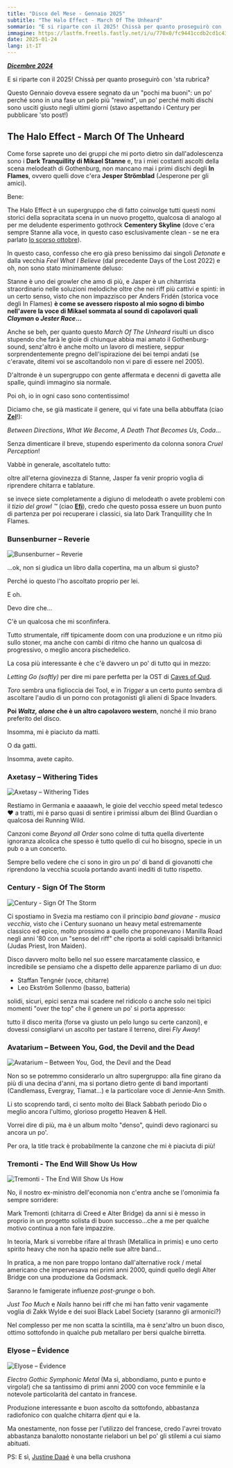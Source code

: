 ```yaml
---
title: "Disco del Mese - Gennaio 2025"
subtitle: "The Halo Effect - March Of The Unheard"
sommario: "E si riparte con il 2025! Chissà per quanto proseguirò con 'sta rubrica?"
immagine: https://lastfm.freetls.fastly.net/i/u/770x0/fc9441ccdb2cd1c431196a695803028d.jpg
date: 2025-01-24
lang: it-IT
---
```


[_**Dicembre 2024**_](/posts/ita/disco-del-mese-12-2024)

E si riparte con il 2025! Chissà per quanto proseguirò con 'sta rubrica?

Questo Gennaio doveva essere segnato da un "pochi ma buoni": un po' perché sono in una fase un pelo più "rewind", un po' perché molti dischi sono usciti giusto negli ultimi giorni (stavo aspettando i Century per pubblicare 'sto post!)

## The Halo Effect - March Of The Unheard 

Come forse saprete uno dei gruppi che mi porto dietro sin dall'adolescenza sono i **Dark Tranquillity di Mikael Stanne** e, tra i miei costanti ascolti della scena melodeath di Gothenburg, non mancano mai i primi dischi degli **In Flames**, ovvero quelli dove c'era **Jesper Strömblad** (Jesperone per gli amici).

Bene: 

The Halo Effect è un supergruppo che di fatto coinvolge tutti questi nomi storici della sopracitata scena in un nuovo progetto, qualcosa di analogo al per me deludente esperimento gothrock **Cementery Skyline** (dove c'era sempre Stanne alla voce, in questo caso esclusivamente clean - se ne era parlato [lo scorso ottobre](/posts/ita/disco-del-mese-10-2024)).

In questo caso, confesso che ero già preso benissimo dai singoli _Detonate_ e dalla vecchia _Feel What I Believe_ (dal precedente Days of the Lost 2022) e oh, non sono stato minimamente deluso: 

Stanne è uno dei growler che amo di più, e Jasper è un chitarrista straordinario nelle soluzioni melodiche oltre che nei riff più cattivi e spinti: in un certo senso, visto che non impazzisco per Anders Fridén (storica voce degli In Flames) **è come se avessero risposto al mio sogno di bimbo nell'avere la voce di Mikael sommata al sound di capolavori quali _Clayman_ o _Jester Race_...**

Anche se beh, per quanto questo _March Of The Unheard_ risulti un disco stupendo che farà le gioie di chiunque abbia mai amato il Gothenburg-sound, senz'altro è anche molto un lavoro di mestiere, seppur sorprendentemente pregno dell'ispirazione dei bei tempi andati (se c'eravate, ditemi voi se ascoltandolo non vi pare di essere nel 2005).

D'altronde è un supergruppo con gente affermata e decenni di gavetta alle spalle, quindi immagino sia normale. 

Poi oh, io in ogni caso sono contentissimo!

Diciamo che, se già masticate il genere, qui vi fate una bella abbuffata (ciao [**Zel**](https://livellosegreto.it/@Zel)!):

_Between Directions_, _What We Become_, _A Death That Becomes Us_, _Coda_...

Senza dimenticare il breve, stupendo esperimento da colonna sonora _Cruel Perception_!

Vabbè in generale, ascoltatelo tutto: 

oltre all'eterna giovinezza di Stanne, Jasper fa venir proprio voglia di riprendere chitarra e tablature.

se invece siete completamente a digiuno di melodeath o avete problemi con il _tizio del growl ™_ (ciao [**Efi**](https://livellosegreto.it/@Effimera!)), credo che questo possa essere un buon punto di partenza per poi recuperare i classici, sia lato Dark Tranquillity che In Flames.

### Bunsenburner – Reverie

![Bunsenburner – Reverie](https://lastfm.freetls.fastly.net/i/u/770x0/265e783acc33138820581497bfa793e8.jpg)

...ok, non si giudica un libro dalla copertina, ma un album sì giusto?

Perché io questo l'ho ascoltato proprio per lei.

E oh.

Devo dire che...

C'è un qualcosa che mi sconfinfera. 

Tutto strumentale, riff tipicamente doom con una produzione e un ritmo più sullo stoner, ma anche con cambi di ritmo che hanno un qualcosa di progressivo, o meglio ancora pischedelico.

La cosa più interessante è che c'è davvero un po' di tutto qui in mezzo: 

_Letting Go (softly)_ per dire mi pare perfetta per la OST di [Caves of Qud](https://www.cavesofqud.com/).

_Toro_ sembra una figlioccia dei Tool, e in _Trigger_ a un certo punto sembra di ascoltare l'audio di un porno con protagonisti gli alieni di Space Invaders.

**Poi _Waltz, alone_ che è un altro capolavoro western**, nonché il mio brano preferito del disco.

Insomma, mi è piaciuto da matti. 

O da gatti.

Insomma, avete capito.

### Axetasy – Withering Tides

![Axetasy – Withering Tides](https://lastfm.freetls.fastly.net/i/u/770x0/eae1f97ea6c93f7c35c7f1621a3e7f35.jpg)

Restiamo in Germania e aaaaawh, le gioie del vecchio speed metal tedesco ❤️ a tratti, mi è parso quasi di sentire i primissi album dei Blind Guardian o qualcosa dei Running Wild.

Canzoni come _Beyond all Order_ sono colme di tutta quella divertente ignoranza alcolica che spesso è tutto quello di cui ho bisogno, specie in un pub o a un concerto.

Sempre bello vedere che ci sono in giro un po' di band di giovanotti che riprendono la vecchia scuola portando avanti inediti di tutto rispetto.

### Century - Sign Of The Storm

![Century - Sign Of The Storm](https://lastfm.freetls.fastly.net/i/u/770x0/37a2db5a11b9f8b393e92c402fb8ed57.jpg)

Ci spostiamo in Svezia ma restiamo con il principio _band giovane - musica vecchia_, visto che i Century suonano un heavy metal estremamente classico ed epico, molto prossimo a quello che proponevano i Manilla Road negli anni '80 con un "senso del riff" che riporta ai soldi capisaldi britannici (Judas Priest, Iron Maiden).

Disco davvero molto bello nel suo essere marcatamente classico, e incredibile se pensiamo che a dispetto delle apparenze parliamo di un _duo_: 

- Staffan Tengnér (voce, chitarre)
- Leo Ekström Sollenmo (basso, batteria)

solidi, sicuri, epici senza mai scadere nel ridicolo o anche solo nei tipici momenti "over the top" che il genere un po' si porta appresso:

tutto il disco merita (forse va giusto un pelo lungo su certe canzoni), e dovessi consigliarvi un ascolto per tastare il terreno, direi _Fly Away_!

### Avatarium – Between You, God, the Devil and the Dead

![Avatarium – Between You, God, the Devil and the Dead](https://lastfm.freetls.fastly.net/i/u/770x0/adb6185a233a81b1f3e8e0d826a693e5.jpg)

Non so se potremmo considerarlo un altro supergruppo: alla fine girano da più di una decina d'anni, ma si portano dietro gente di band importanti (Candlemass, Evergray, Tiamat...) e la particolare voce di Jennie-Ann Smith.

Li sto scoprendo tardi, ci sento molto dei Black Sabbath periodo Dio o meglio ancora l'ultimo, glorioso progetto Heaven & Hell.

Vorrei dire di più, ma è un album molto "denso", quindi devo ragionarci su ancora un po'. 

Per ora, la title track è probabilmente la canzone che mi è piaciuta di più!

###  Tremonti - The End Will Show Us How

![Tremonti - The End Will Show Us How](https://lastfm.freetls.fastly.net/i/u/770x0/f8f1fb08af87cfa09344afac1ed40e84.jpg)

No, il nostro ex-ministro dell'economia non c'entra anche se l'omonimia fa sempre sorridere: 

Mark Tremonti (chitarra di Creed e Alter Bridge) da anni si è messo in proprio in un progetto solista di buon successo...che a me per qualche motivo continua a non fare impazzire.

In teoria, Mark si vorrebbe rifare al thrash (Metallica in primis) e uno certo spirito heavy che non ha spazio nelle sue altre band...

In pratica, a me non pare troppo lontano dall'alternative rock / metal americano che impervesava nei primi anni 2000, quindi quello degli Alter Bridge con una produzione da Godsmack.

Saranno le famigerate influenze _post-grunge_ o boh.

_Just Too Much_ e _Nails_ hanno bei riff che mi han fatto venir vagamente voglia di Zakk Wylde e dei suoi Black Label Society (saranno gli armonici?)

Nel complesso per me non scatta la scintilla, ma è senz'altro un buon disco, ottimo sottofondo in qualche pub metallaro per bersi qualche birretta.

### Elyose – Évidence

![Elyose – Évidence](https://lastfm.freetls.fastly.net/i/u/770x0/18ebd7cd7b8d35cd233a29463fd1eaa0.jpg[lei](https://lastfm.freetls.fastly.net/i/u/770x0/265e783acc33138820581497bfa793e8.jpg).)

_Electro Gothic Symphonic Metal_ (Ma sì, abbondiamo, punto e punto e virgola!) che sa tantissimo di primi anni 2000 con voce femminile e la notevole particolarità del cantato in francese.

Produzione interessante e buon ascolto da sottofondo, abbastanza radiofonico con qualche chitarra _djent_ qui e la.

Ma onestamente, non fosse per l'utilizzo del francese, credo l'avrei trovato abbastanza banalotto nonostante rielabori un bel po' gli stilemi a cui siamo abituati.

PS: E sì, [Justine Daaé](https://www.elyosemusic.com/media?pgid=khgb6za4-3cf463b9-4283-4257-a5e6-143d4ebb2802) è una bella crushona